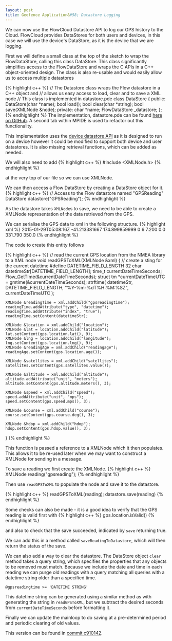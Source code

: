 ```yaml
---
layout: post
title: Geofence Application&#58; Datastore Logging 
---
```


We can now use the FlowCloud Datastore API to log our GPS history to the Cloud.
FlowCloud provides DataStores for both users and devices, in this case we will use the device's DataStore, as it is the device that we are logging.

First we will define a small class at the top of the sketch to wrap the FlowDataStore, calling this class DataStore.
This class significantly simplifies access to the FlowDataStore and wraps the C APIs in a C++ object-oriented design.
The class is also re-usable and would easily allow us to access multiple datastores

{% highlight c++ %}
// The Datastore class wraps the Flow datastore in a C++ object and
// allows us easy access to load, clear and to save a XML node
// This class is implemented in datastore.pde
class DataStore
{
public:
    DataStore(char *name);
    bool load();
    bool clear(char *string);
    bool save(XMLNode &node);
private:
    char *name;
    FlowDataStore _datastore;
}; 
{% endhighlight %}
The implementation, datastore.pde can be found [here on GitHub](https://github.com/IMG-FlowCloud/geofence/blob/master/datastore.pde).
A second tab within MPIDE is used to refactor out this functionality. 

This implementation uses the [device datastore API](http://uploads.flowworld.com/libflowcore/docs/c/2.0/da/d26/group__DataStores.html#ga553022e551c0d47837a815654ab52f59) as it is designed to run on a device however it could be modified to support both device and user datastores. It is also missing retrieval functions, which can be added as needed. 

We will also need to add
{% highlight c++ %}
#include <XMLNode.h>
{% endhighlight %}

at the very top of our file so we can use XMLNode.

We can then access a Flow DataStore by creating a DataStore object for it.
{% highlight c++ %}
// Access to the Flow datastore named "GPSReading"
DataStore datastore("GPSReading");
{% endhighlight %}

As the datastore takes `XMLNode`s to save, we need to be able to create a XMLNode representation of the data retrieved from the GPS.

We can serialise the GPS data to xml in the following structure.
{% highlight xml %}
<gpsreading>
    <gpsreadingtime type="DateTime">
        2015-01-29T05:08:16Z
    </gpsreadingtime>
    <location>
        <latitude>-41.213381667</latitude>
        <longitude>174.899859999</longitude>
    </location>
    <readingage>0</readingage>
    <satellites>6</satellites>
    <altitude>7.200</altitude>
    <speed>0.0</speed>
    <course>331.790</course>
    <hdop>350.0</hdop>
</gpsreading>
{% endhighlight %}

The code to create this entity follows

{% highlight c++ %}
// read the current GPS location from the NMEA library to a XML node
void readGPSToXML(XMLNode &xml)
{
    // create a sting for the current datetime
    #define DATETIME_FIELD_LENGTH 32
    char datetimeStr[DATETIME_FIELD_LENGTH];
    time_t currentDateTimeSeconds;
    Flow_GetTime(&currentDateTimeSeconds);
    struct tm *currentDateTimeUTC = gmtime(&currentDateTimeSeconds);
    strftime(   datetimeStr, 
                DATETIME_FIELD_LENGTH, 
                "%Y-%m-%dT%H:%M:%SZ", 
                currentDateTimeUTC
             );

    XMLNode &readingTime = xml.addChild("gpsreadingtime");
    readingTime.addAttribute("type", "datetime");
    readingTime.addAttribute("index", "true");
    readingTime.setContent(datetimeStr);

    XMLNode &location = xml.addChild("location");
    XMLNode &lat = location.addChild("latitude");
    lat.setContent(gps.location.lat(), 9);
    XMLNode &lng = location.addChild("longitude");
    lng.setContent(gps.location.lng(), 9);
    XMLNode &readingAge = xml.addChild("readingage");
    readingAge.setContent(gps.location.age());

    XMLNode &satellites = xml.addChild("satellites");
    satellites.setContent(gps.satellites.value());

    XMLNode &altitude = xml.addChild("altitude");
    altitude.addAttribute("unit", "meters");
    altitude.setContent(gps.altitude.meters(), 3);

    XMLNode &speed = xml.addChild("speed");
    speed.addAttribute("unit", "mps");
    speed.setContent(gps.speed.mps(), 3);

    XMLNode &course = xml.addChild("course");
    course.setContent(gps.course.deg(), 3);

    XMLNode &hdop = xml.addChild("hdop");
    hdop.setContent(gps.hdop.value(), 3);
}
{% endhighlight %}

This function is passed a reference to a XMLNode which it then populates.
This allows it to be re-used later when we may want to construct a XMLNode for sending in a message.

To save a reading we first create the XMLNode.
{% highlight c++ %}
XMLNode reading("gpsreading");
{% endhighlight %}

Then use `readGPSToXML` to populate the node and save it to the datastore.

{% highlight c++ %}
readGPSToXML(reading);
datastore.save(reading)
{% endhighlight %}

Some checks can also be made - it is a good idea to verify that the GPS reading is valid first with
{% highlight c++ %}
gps.location.isValid()
{% endhighlight %}

and also to check that the save succeeded, indicated by `save` returning true.

We can add this in a method called `saveReadingToDatastore`, which will then return the status of the save.

We can also add a way to clear the datastore. The DataStore object `clear` method takes a query string, which specifies the properties that any objects to be removed must match.
Because we include the date and time in each reading we can purge old readings with a query matching all queries with a datetime string older than a specified time.

`@gpsreadingtime >= 'DATETIME STRING'`

This datetime string can be generated using a similar method as with generating the string in `readGPSToXML`, but we subtract the desired seconds from `currentDateTimeSeconds` before formatting it.

Finally we can update the mainloop to do saving at a pre-determined period and periodic clearing of old values.

This version can be found in [commit c910142](https://github.com/IMG-FlowCloud/geofence/tree/c91014244d702703a2930aae3465e40068deb8df).
